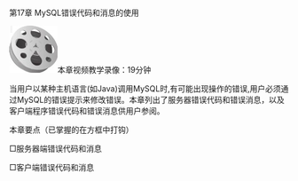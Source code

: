 ### 
  第17章 MySQL错误代码和消息的使用


<img class="my_markdown" class="h-pic" src="../images/Figure-0404-292.jpg" style="width:87px;  height: 85px; "/>本章视频教学录像：19分钟

当用户以某种主机语言(如Java)调用MySQL时,有可能出现操作的错误,用户必须通过MySQL的错误提示来修改错误。本章列出了服务器错误代码和错误消息，以及客户端程序错误代码和错误消息供用户参阅。

本章要点（已掌握的在方框中打钩）

□服务器端错误代码和消息

□客户端错误代码和消息

